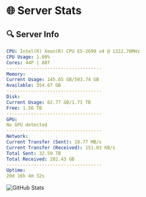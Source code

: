 # 🌐 Server Stats
## 🔍 Server Info
```yaml
CPU: Intel(R) Xeon(R) CPU E5-2699 v4 @ 1322.70MHz
CPU Usage: 1.00%
Cores: 44P | 88T
-----------------------------------
Memory:
Current Usage: 145.65 GB/503.74 GB
Available: 354.67 GB
-----------------------------------
Disk:
Current Usage: 62.77 GB/1.71 TB
Free: 1.56 TB
-----------------------------------
GPU:
No GPU detected
-----------------------------------
Network:
Current Transfer (Sent): 18.77 MB/s
Current Transfer (Received): 151.03 KB/s
Total Sent: 32.59 TB
Total Received: 282.43 GB
-----------------------------------
Uptime:
20d 16h 4m 32s
```
![GitHub Stats](https://img.shields.io/badge/Updated-2025-03-28_13:27:21-blue)